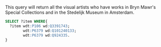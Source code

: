 This query will return all the visual artists who have works in Bryn Mawr's Special Collections and in the Stedelijk Museum in Amsterdam.

```sql
SELECT ?item WHERE{
  ?item wdt:P106 wd:Q3391743;
        wdt:P6379 wd:Q101240133;
        wdt:P6379 wd:Q924335.
}
```
